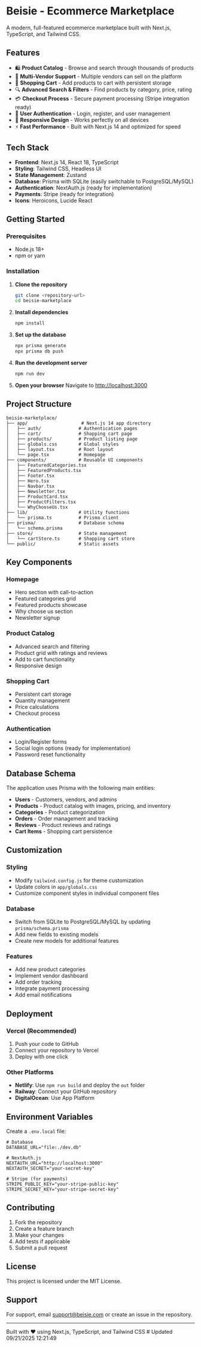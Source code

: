 # Beisie - Ecommerce Marketplace

A modern, full-featured ecommerce marketplace built with Next.js, TypeScript, and Tailwind CSS.

## Features

- 🛍️ **Product Catalog** - Browse and search through thousands of products
- 🏪 **Multi-Vendor Support** - Multiple vendors can sell on the platform
- 🛒 **Shopping Cart** - Add products to cart with persistent storage
- 🔍 **Advanced Search & Filters** - Find products by category, price, rating
- 💳 **Checkout Process** - Secure payment processing (Stripe integration ready)
- 👤 **User Authentication** - Login, register, and user management
- 📱 **Responsive Design** - Works perfectly on all devices
- ⚡ **Fast Performance** - Built with Next.js 14 and optimized for speed

## Tech Stack

- **Frontend**: Next.js 14, React 18, TypeScript
- **Styling**: Tailwind CSS, Headless UI
- **State Management**: Zustand
- **Database**: Prisma with SQLite (easily switchable to PostgreSQL/MySQL)
- **Authentication**: NextAuth.js (ready for implementation)
- **Payments**: Stripe (ready for integration)
- **Icons**: Heroicons, Lucide React

## Getting Started

### Prerequisites

- Node.js 18+ 
- npm or yarn

### Installation

1. **Clone the repository**
   ```bash
   git clone <repository-url>
   cd beisie-marketplace
   ```

2. **Install dependencies**
   ```bash
   npm install
   ```

3. **Set up the database**
   ```bash
   npx prisma generate
   npx prisma db push
   ```

4. **Run the development server**
   ```bash
   npm run dev
   ```

5. **Open your browser**
   Navigate to [http://localhost:3000](http://localhost:3000)

## Project Structure

```
beisie-marketplace/
├── app/                    # Next.js 14 app directory
│   ├── auth/              # Authentication pages
│   ├── cart/              # Shopping cart page
│   ├── products/          # Product listing page
│   ├── globals.css        # Global styles
│   ├── layout.tsx         # Root layout
│   └── page.tsx           # Homepage
├── components/            # Reusable UI components
│   ├── FeaturedCategories.tsx
│   ├── FeaturedProducts.tsx
│   ├── Footer.tsx
│   ├── Hero.tsx
│   ├── Navbar.tsx
│   ├── Newsletter.tsx
│   ├── ProductCard.tsx
│   ├── ProductFilters.tsx
│   └── WhyChooseUs.tsx
├── lib/                   # Utility functions
│   └── prisma.ts          # Prisma client
├── prisma/                # Database schema
│   └── schema.prisma
├── store/                 # State management
│   └── cartStore.ts       # Shopping cart store
└── public/                # Static assets
```

## Key Components

### Homepage
- Hero section with call-to-action
- Featured categories grid
- Featured products showcase
- Why choose us section
- Newsletter signup

### Product Catalog
- Advanced search and filtering
- Product grid with ratings and reviews
- Add to cart functionality
- Responsive design

### Shopping Cart
- Persistent cart storage
- Quantity management
- Price calculations
- Checkout process

### Authentication
- Login/Register forms
- Social login options (ready for implementation)
- Password reset functionality

## Database Schema

The application uses Prisma with the following main entities:

- **Users** - Customers, vendors, and admins
- **Products** - Product catalog with images, pricing, and inventory
- **Categories** - Product categorization
- **Orders** - Order management and tracking
- **Reviews** - Product reviews and ratings
- **Cart Items** - Shopping cart persistence

## Customization

### Styling
- Modify `tailwind.config.js` for theme customization
- Update colors in `app/globals.css`
- Customize component styles in individual component files

### Database
- Switch from SQLite to PostgreSQL/MySQL by updating `prisma/schema.prisma`
- Add new fields to existing models
- Create new models for additional features

### Features
- Add new product categories
- Implement vendor dashboard
- Add order tracking
- Integrate payment processing
- Add email notifications

## Deployment

### Vercel (Recommended)
1. Push your code to GitHub
2. Connect your repository to Vercel
3. Deploy with one click

### Other Platforms
- **Netlify**: Use `npm run build` and deploy the `out` folder
- **Railway**: Connect your GitHub repository
- **DigitalOcean**: Use App Platform

## Environment Variables

Create a `.env.local` file:

```env
# Database
DATABASE_URL="file:./dev.db"

# NextAuth.js
NEXTAUTH_URL="http://localhost:3000"
NEXTAUTH_SECRET="your-secret-key"

# Stripe (for payments)
STRIPE_PUBLIC_KEY="your-stripe-public-key"
STRIPE_SECRET_KEY="your-stripe-secret-key"
```

## Contributing

1. Fork the repository
2. Create a feature branch
3. Make your changes
4. Add tests if applicable
5. Submit a pull request

## License

This project is licensed under the MIT License.

## Support

For support, email support@beisie.com or create an issue in the repository.

---

Built with ❤️ using Next.js, TypeScript, and Tailwind CSS
#   U p d a t e d   0 9 / 2 1 / 2 0 2 5   1 2 : 2 1 : 4 9  
 